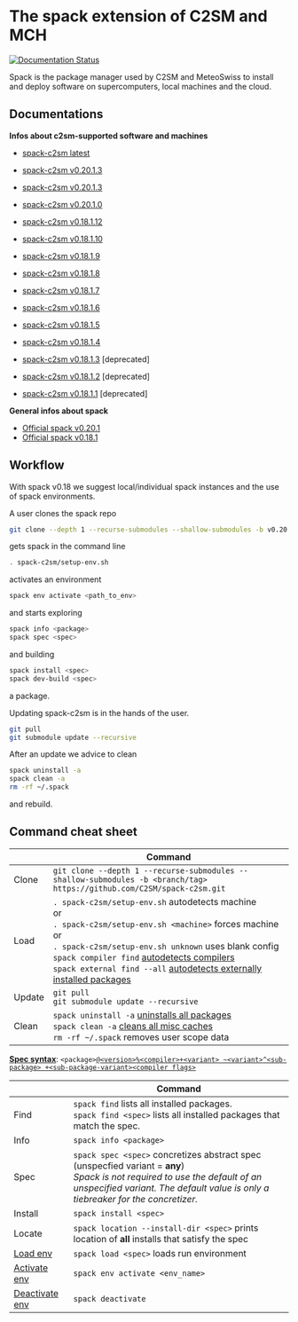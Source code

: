 # The spack extension of C2SM and MCH
[![Documentation Status](https://readthedocs.org/projects/ansicolortags/badge/?version=latest)](https://C2SM.github.io/spack-c2sm/latest)

Spack is the package manager used by C2SM and MeteoSwiss to install and deploy software on supercomputers, local machines and the cloud.

## Documentations

**Infos about c2sm-supported software and machines**
  * [spack-c2sm latest](https://C2SM.github.io/spack-c2sm/latest)
  * [spack-c2sm v0.20.1.3](https://C2SM.github.io/spack-c2sm/v0.20.1.4)
  * [spack-c2sm v0.20.1.3](https://C2SM.github.io/spack-c2sm/v0.20.1.3)
  * [spack-c2sm v0.20.1.0](https://C2SM.github.io/spack-c2sm/v0.20.1.0)
  * [spack-c2sm v0.18.1.12](https://C2SM.github.io/spack-c2sm/v0.18.1.12)
  * [spack-c2sm v0.18.1.10](https://C2SM.github.io/spack-c2sm/v0.18.1.10)
  * [spack-c2sm v0.18.1.9](https://C2SM.github.io/spack-c2sm/v0.18.1.9)
  * [spack-c2sm v0.18.1.8](https://C2SM.github.io/spack-c2sm/v0.18.1.8)
  * [spack-c2sm v0.18.1.7](https://C2SM.github.io/spack-c2sm/v0.18.1.7)
  * [spack-c2sm v0.18.1.6](https://C2SM.github.io/spack-c2sm/v0.18.1.6)
  * [spack-c2sm v0.18.1.5](https://C2SM.github.io/spack-c2sm/v0.18.1.5)
  * [spack-c2sm v0.18.1.4](https://C2SM.github.io/spack-c2sm/v0.18.1.4)

  * [spack-c2sm v0.18.1.3](https://C2SM.github.io/spack-c2sm/v0.18.1.3) [deprecated]
  * [spack-c2sm v0.18.1.2](https://C2SM.github.io/spack-c2sm/v0.18.1.2) [deprecated]
  * [spack-c2sm v0.18.1.1](https://C2SM.github.io/spack-c2sm/v0.18.1.1) [deprecated]
  
**General infos about spack**
  * [Official spack v0.20.1](https://spack.readthedocs.io/en/v0.20.1/) 
  * [Official spack v0.18.1](https://spack.readthedocs.io/en/v0.18.1/) 

## Workflow
With spack v0.18 we suggest local/individual spack instances and the use of spack environments.

A user clones the spack repo
```bash
git clone --depth 1 --recurse-submodules --shallow-submodules -b v0.20.1.5 https://github.com/C2SM/spack-c2sm.git
```
gets spack in the command line
```bash
. spack-c2sm/setup-env.sh
```
activates an environment
```bash
spack env activate <path_to_env>
```
and starts exploring
```bash
spack info <package>
spack spec <spec>
```
and building
```bash
spack install <spec>
spack dev-build <spec>
```
a package.

Updating spack-c2sm is in the hands of the user.
```bash
git pull
git submodule update --recursive
```
After an update we advice to clean
```bash
spack uninstall -a
spack clean -a
rm -rf ~/.spack
```
and rebuild.

## Command cheat sheet
|  | Command |
| --- | --- |
| Clone | `git clone --depth 1 --recurse-submodules --shallow-submodules -b <branch/tag> https://github.com/C2SM/spack-c2sm.git` |
| Load | `. spack-c2sm/setup-env.sh` autodetects machine <br>or<br>`. spack-c2sm/setup-env.sh <machine>` forces machine<br>or<br>`. spack-c2sm/setup-env.sh unknown` uses blank config<br>`spack compiler find` [autodetects compilers](https://spack.readthedocs.io/en/v0.18.1/command_index.html?highlight=spack%20load#spack-compiler-find)<br>`spack external find --all` [autodetects externally installed packages](https://spack.readthedocs.io/en/v0.18.1/command_index.html?highlight=spack%20load#spack-external-find)|
| Update | `git pull`<br>`git submodule update --recursive` |
| Clean | `spack uninstall -a` [uninstalls all packages](https://spack.readthedocs.io/en/v0.18.1/command_index.html?highlight=spack%20load#spack-uninstall)<br>`spack clean -a` [cleans all misc caches](https://spack.readthedocs.io/en/v0.18.1/command_index.html?highlight=spack%20load#spack-clean)<br>`rm -rf ~/.spack` removes user scope data |

[**Spec syntax**](https://spack.readthedocs.io/en/v0.18.1/basic_usage.html#specs-dependencies): `<package>`[`@<version>`](https://spack.readthedocs.io/en/v0.18.1/basic_usage.html#version-specifier)[`%<compiler>`](https://spack.readthedocs.io/en/v0.18.1/basic_usage.html#compiler-specifier)[`+<variant> ~<variant>`](https://spack.readthedocs.io/en/v0.18.1/basic_usage.html#variants)[`^<sub-package> +<sub-package-variant>`](https://spack.readthedocs.io/en/v0.18.1/basic_usage.html#specs-dependencies)[`<compiler flags>`](https://spack.readthedocs.io/en/v0.18.1/basic_usage.html#compiler-flags)

|  | Command |
| --- | --- |
| Find | `spack find` lists all installed packages. <br>`spack find <spec>` lists all installed packages that match the spec.
| Info | `spack info <package>` |
| Spec | `spack spec <spec>` concretizes abstract spec (unspecfied variant = **any**)<br>*Spack is not required to use the default of an unspecified variant. The default value is only a tiebreaker for the concretizer.* |
| Install  | `spack install <spec>` |
| Locate | `spack location --install-dir <spec>` prints location of **all** installs that satisfy the spec |
| [Load env](https://spack.readthedocs.io/en/v0.18.1/command_index.html?highlight=spack%20load#spack-load) | `spack load <spec>` loads run environment |
| [Activate env](https://spack.readthedocs.io/en/v0.18.1/environments.html) | `spack env activate <env_name>` |
| [Deactivate env](https://spack.readthedocs.io/en/v0.18.1/environments.html) | `spack deactivate` |

